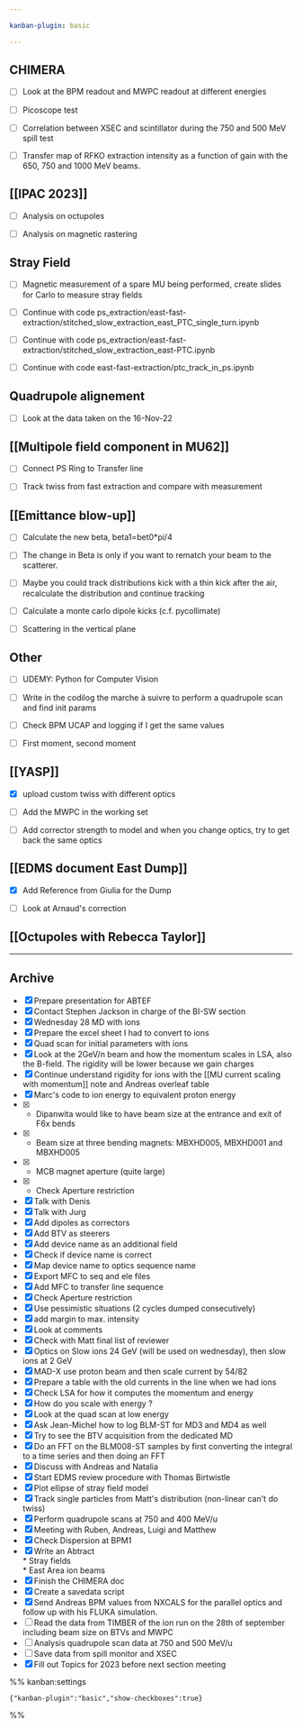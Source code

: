 ```yaml
---

kanban-plugin: basic

---
```


## CHIMERA

- [ ] Look at the BPM readout and MWPC readout at different energies
- [ ] Picoscope test
- [ ] Correlation between XSEC and scintillator during the 750 and 500 MeV spill test
- [ ] Transfer map of RFKO extraction intensity as a function of gain with the 650, 750 and 1000 MeV beams.


## [[IPAC 2023]]

- [ ] Analysis on octupoles
- [ ] Analysis on magnetic rastering


## Stray Field

- [ ] Magnetic measurement of a spare MU being performed, create slides for Carlo to measure stray fields
- [ ] Continue with code ps_extraction/east-fast-extraction/stitched_slow_extraction_east_PTC_single_turn.ipynb
- [ ] Continue with code ps_extraction/east-fast-extraction/stitched_slow_extraction_east-PTC.ipynb
- [ ] Continue with code east-fast-extraction/ptc_track_in_ps.ipynb


## Quadrupole alignement

- [ ] Look at the data taken on the 16-Nov-22


## [[Multipole field component in MU62]]

- [ ] Connect PS Ring to Transfer line
- [ ] Track twiss from fast extraction and compare with measurement


## [[Emittance blow-up]]

- [ ] Calculate the new beta, beta1=bet0*pi/4
- [ ] The change in Beta is only if you want to rematch your beam to the scatterer.
- [ ] Maybe you could track distributions kick with a thin kick after the air, recalculate the distribution and continue tracking
- [ ] Calculate a monte carlo dipole kicks (c.f. pycollimate)
- [ ] Scattering in the vertical plane


## Other

- [ ] UDEMY: Python for Computer Vision
- [ ] Write in the codilog the marche à suivre to perform a quadrupole scan and find init params
- [ ] Check BPM UCAP and logging if I get the same values
- [ ] First moment, second moment


## [[YASP]]

- [x] upload custom twiss with different optics
- [ ] Add the MWPC in the working set
- [ ] Add corrector strength to model and when you change optics, try to get back the same optics


## [[EDMS document East Dump]]

- [x] Add Reference from Giulia for the Dump
- [ ] Look at Arnaud's correction


## [[Octupoles with Rebecca Taylor]]



***

## Archive

- [x] Prepare presentation for ABTEF
- [x] Contact Stephen Jackson in charge of the BI-SW section
- [x] Wednesday 28 MD with ions
- [x] Prepare the excel sheet I had to convert to ions
- [x] Quad scan for initial parameters with ions
- [x] Look at the 2GeV/n beam and how the momentum scales in LSA, also the B-field. The rigidity will be lower because we gain charges
- [x] Continue understand rigidity for ions with the [[MU current scaling with momentum]] note and Andreas overleaf table
- [x] Marc's code to ion energy to equivalent proton energy
- [x] - Dipanwita would like to have beam size at the entrance and exit of F6x bends
- [x] - Beam size at three bending magnets: MBXHD005, MBXHD001 and MBXHD005
- [x] - MCB magnet aperture (quite large)
- [x] - Check Aperture restriction
- [x] Talk with Denis
- [x] Talk with Jurg
- [x] Add dipoles as correctors
- [x] Add BTV as steerers
- [x] Add device name as an additional field
- [x] Check if device name is correct
- [x] Map device name to optics sequence name
- [x] Export MFC to seq and ele files
- [x] Add MFC to transfer line sequence
- [x] Check Aperture restriction
- [x] Use pessimistic situations (2 cycles dumped consecutively)
- [x] add margin to max. intensity
- [x] Look at comments
- [x] Check with Matt final list of reviewer
- [x] Optics on Slow ions 24 GeV (will be used on wednesday), then slow ions at 2 GeV
- [x] MAD-X use proton beam and then scale current by 54/82
- [x] Prepare a table with the old currents in the line when we had ions
- [x] Check LSA for how it computes the momentum and energy
- [x] How do you scale with energy ?
- [x] Look at the quad scan at low energy
- [x] Ask Jean-Michel how to log BLM-ST for MD3 and MD4 as well
- [x] Try to see the BTV acquisition from the dedicated MD
- [x] Do an FFT on the BLM008-ST samples by first converting the integral to a time series and then doing an FFT
- [x] Discuss with Andreas and Natalia
- [x] Start EDMS review procedure with Thomas Birtwistle
- [x] Plot ellipse of stray field model
- [x] Track single particles from Matt's distribution (non-linear can't do twiss)
- [x] Perform quadrupole scans at 750 and 400 MeV/u
- [x] Meeting with Ruben, Andreas, Luigi and Matthew
- [x] Check Dispersion at BPM1
- [x] Write an Abtract<br>* Stray fields<br>* East Area ion beams
- [x] Finish the CHIMERA doc
- [x] Create a savedata script
- [x] Send Andreas BPM values from NXCALS for the parallel optics and follow up with his FLUKA simulation.
- [ ] Read the data from TIMBER of the ion run on the 28th of september including beam size on BTVs and MWPC
- [ ] Analysis quadrupole scan data at 750 and 500 MeV/u
- [ ] Save data from spill monitor and XSEC
- [x] Fill out Topics for 2023 before next section meeting

%% kanban:settings
```
{"kanban-plugin":"basic","show-checkboxes":true}
```
%%